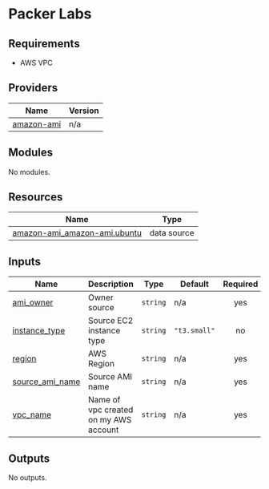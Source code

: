 # Packer Labs
<!-- BEGIN_TF_DOCS -->
## Requirements

- AWS VPC

## Providers

| Name | Version |
|------|---------|
| <a name="provider_amazon-ami"></a> [amazon-ami](#provider\_amazon-ami) | n/a |

## Modules

No modules.

## Resources

| Name | Type |
|------|------|
| [amazon-ami_amazon-ami.ubuntu](https://registry.terraform.io/providers/hashicorp/amazon-ami/latest/docs/data-sources/amazon-ami) | data source |

## Inputs

| Name | Description | Type | Default | Required |
|------|-------------|------|---------|:--------:|
| <a name="input_ami_owner"></a> [ami\_owner](#input\_ami\_owner) | Owner source | `string` | n/a | yes |
| <a name="input_instance_type"></a> [instance\_type](#input\_instance\_type) | Source EC2 instance type | `string` | `"t3.small"` | no |
| <a name="input_region"></a> [region](#input\_region) | AWS Region | `string` | n/a | yes |
| <a name="input_source_ami_name"></a> [source\_ami\_name](#input\_source\_ami\_name) | Source AMI name | `string` | n/a | yes |
| <a name="input_vpc_name"></a> [vpc\_name](#input\_vpc\_name) | Name of vpc created on my AWS account | `string` | n/a | yes |

## Outputs

No outputs.
<!-- END_TF_DOCS -->